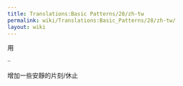 ```yaml
---
title: Translations:Basic Patterns/28/zh-tw
permalink: wiki/Translations:Basic_Patterns/28/zh-tw/
layout: wiki
---
```


用

``` Haskell
~
```

增加一些安靜的片刻/休止
